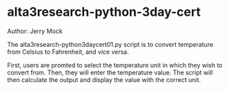 # alta3research-python-3day-cert

Author: Jerry Mock

The alta3research-python3daycert01.py script is to convert temperature from Celsius to Fahrenheit, and vice versa.

First, users are promted to select the temperature unit in which they wish to convert from. Then, they will enter the temperature value. 
The script will then calculate the output and display the value with the correct unit. 
